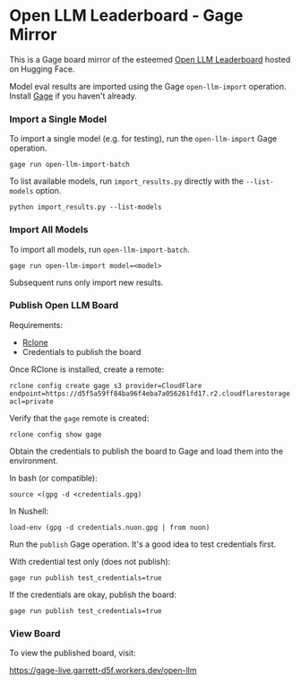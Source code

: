 # Open LLM Leaderboard - Gage Mirror

This is a Gage board mirror of the esteemed [Open LLM
Leaderboard](http://tinyurl.com/2l5uspcp) hosted on Hugging Face.

Model eval results are imported using the Gage `open-llm-import`
operation. Install [Gage](https://github.com/gageml/gage) if you haven't
already.

### Import a Single Model

To import a single model (e.g. for testing), run the `open-llm-import`
Gage operation.

```shell
gage run open-llm-import-batch
```

To list available models, run `import_results.py` directly with the
`--list-models` option.

```shell
python import_results.py --list-models
```

### Import All Models

To import all models, run `open-llm-import-batch`.

```shell
gage run open-llm-import model=<model>
```

Subsequent runs only import new results.

### Publish Open LLM Board

Requirements:

- [Rclone](https://rclone.org/install/)
- Credentials to publish the board

Once RClone is installed, create a remote:

```shell
rclone config create gage s3 provider=CloudFlare endpoint=https://d5f5a59ff84ba96f4eba7a056261fd17.r2.cloudflarestorage.com acl=private
```

Verify that the `gage` remote is created:

```shell
rclone config show gage
```

Obtain the credentials to publish the board to Gage and load them into
the environment.

In bash (or compatible):

```shell
source <(gpg -d <credentials.gpg)
```

In Nushell:

```nu
load-env (gpg -d credentials.nuon.gpg | from nuon)
```

Run the `publish` Gage operation. It's a good idea to test credentials
first.

With credential test only (does not publish):

```shell
gage run publish test_credentials=true
```

If the credentials are okay, publish the board:

```shell
gage run publish test_credentials=true
```

### View Board

To view the published board, visit:

<https://gage-live.garrett-d5f.workers.dev/open-llm>
